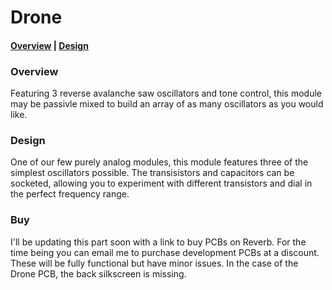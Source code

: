 # Drone

#### [Overview](#overview) | [Design](#design)

### Overview

Featuring 3 reverse avalanche saw oscillators and tone control, this module may be passivle mixed to build an array of as many oscillators as you would like.

### Design

One of our few purely analog modules, this module features three of the simplest oscillators possible. The transisistors and capacitors can be socketed, allowing you to experiment with different transistors and dial in the perfect frequency range.

### Buy

I'll be updating this part soon with a link to buy PCBs on Reverb. For the time being you can email me to purchase development PCBs at a discount. These will be fully functional but have minor issues. In the case of the Drone PCB, the back silkscreen is missing.